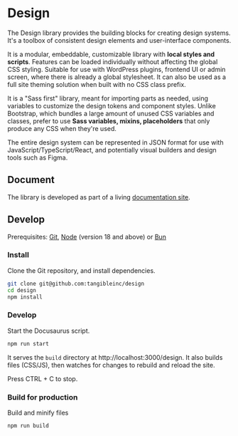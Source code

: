 # Design

The Design library provides the building blocks for creating design systems. It's a toolbox of consistent design elements and user-interface components.

It is a modular, embeddable, customizable library with **local styles and scripts**. Features can be loaded individually without affecting the global CSS styling. Suitable for use with WordPress plugins, frontend UI or admin screen, where there is already a global stylesheet. It can also be used as a full site theming solution when built with no CSS class prefix.

It is a "Sass first" library, meant for importing parts as needed, using variables to customize the design tokens and component styles. Unlike Bootstrap, which bundles a large amount of unused CSS variables and classes, prefer to use **Sass variables, mixins, placeholders** that only produce any CSS when they're used.

The entire design system can be represented in JSON format for use with JavaScript/TypeScript/React, and potentially visual builders and design tools such as Figma.

## Document

The library is developed as part of a living [documentation site](https://tangibleinc.github.io/design).

## Develop

Prerequisites: [Git](https://git-scm.com/), [Node](https://nodejs.org/en/) (version 18 and above) or [Bun](https://bun.sh)

### Install

Clone the Git repository, and install dependencies.

```sh
git clone git@github.com:tangibleinc/design
cd design
npm install
```

### Develop

Start the Docusaurus script.

```sh
npm run start
```

It serves the `build` directory at http://localhost:3000/design. It also builds files (CSS/JS), then watches for changes to rebuild and reload the site.

Press CTRL + C to stop.

### Build for production

Build and minify files

```sh
npm run build
```
